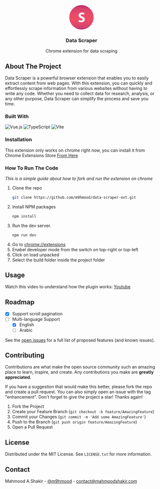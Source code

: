 <a name="readme-top"></a>

<!-- PROJECT LOGO -->
<br />
<div align="center">
    <img src="public/img/logo-128.png" alt="Logo" width="80" height="80">

  <h3 align="center">Data Scraper</h3>

  <p align="center">
    Chrome extension for data scraping
  </p>
</div>

<!-- ABOUT THE PROJECT -->

## About The Project

Data Scraper is a powerful browser extension that enables you to easily extract content from web pages. With this extension, you can quickly and effortlessly scrape information from various websites without having to write any code. Whether you need to collect data for research, analysis, or any other purpose, Data Scraper can simplify the process and save you time.

### Built With

![Vue.js](https://img.shields.io/badge/Vue.js-35495E?style=for-the-badge&logo=vuedotjs&logoColor=4FC08D)
![TypeScript](https://shields.io/badge/TypeScript-3178C6?logo=TypeScript&logoColor=FFF&style=flat-square)
![Vite](https://img.shields.io/badge/vite-%23646CFF.svg?style=for-the-badge&logo=vite&logoColor=white)


### Installation

This extension only works on chrome right now, you can install it from 
Chrome Extensions Store [From Here](https://bit.ly/3IAvhEW)



### How To Run The Code
_This is a simple guide about how to fork and run the extension on chrome_

1. Clone the repo
   ```sh
   git clone https://github.com/m9hmood/data-scraper-ext.git
   ```
2. Install NPM packages
   ```sh
   npm install
   ```
3. Run the dev server.
   ```sh
   npm run dev
   ```
4. Go to [chrome://extensions](chrome://extensions)
5. Enabel developer mode from the switch on top-right or top-left
6. Click on load unpacked
7. Select the build folder inside the project folder

<!-- USAGE EXAMPLES -->

## Usage

Watch this video to understand how the plugin works: [Youtube](https://www.youtube.com/watch?v=y34nUfVpHYg)

<!-- ROADMAP -->

## Roadmap

- [x] Support scroll pagination
- [ ] Multi-language Support
  - [x] English
  - [ ] Arabic

See the [open issues](https://github.com/m9hmood/data-scraper-ext/issues) for a full list of proposed features (and known issues).

<!-- CONTRIBUTING -->

## Contributing

Contributions are what make the open source community such an amazing place to learn, inspire, and create. Any contributions you make are **greatly appreciated**.

If you have a suggestion that would make this better, please fork the repo and create a pull request. You can also simply open an issue with the tag "enhancement".
Don't forget to give the project a star! Thanks again!

1. Fork the Project
2. Create your Feature Branch (`git checkout -b feature/AmazingFeature`)
3. Commit your Changes (`git commit -m 'Add some AmazingFeature'`)
4. Push to the Branch (`git push origin feature/AmazingFeature`)
5. Open a Pull Request

<!-- LICENSE -->

## License

Distributed under the MIT License. See `LICENSE.txt` for more information.

<!-- CONTACT -->

## Contact

Mahmood A.Shakir - [@m9hmood](https://twitter.com/m9hmood) - contact@mahmoodshakir.com
